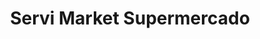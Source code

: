 ---
title: "Servi Market Supermercado"
url: /san-jose/servi-market-supermercado/
shop: supermercado
---
